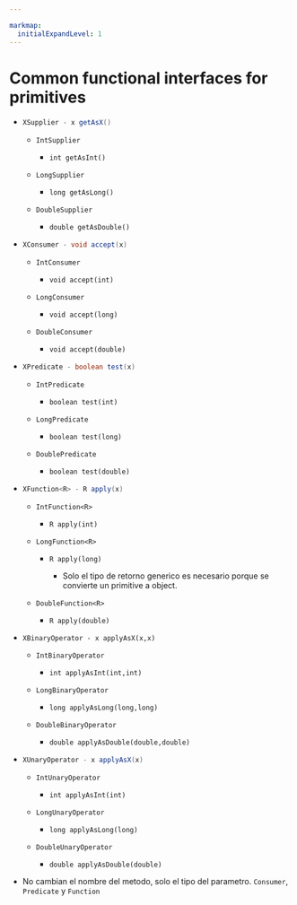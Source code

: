 ```yaml
---

markmap:
  initialExpandLevel: 1
---
```

# **Common functional interfaces for primitives**
- ```java
  XSupplier - x getAsX()
  ```
  - ```
    IntSupplier
    ```
    - ```
      int getAsInt()
      ```
  - ```
    LongSupplier
    ```
    - ```
      long getAsLong()
      ```
  - ```
    DoubleSupplier
    ```
    - ```
      double getAsDouble()
      ```
- ```java
  XConsumer - void accept(x)
  ```
  - ```
    IntConsumer
    ```
    - ```
      void accept(int)
      ```
  - ```
    LongConsumer
    ```
    - ```
      void accept(long)
      ```
  - ```
    DoubleConsumer
    ```
    - ```
      void accept(double)
      ```
- ```java
  XPredicate - boolean test(x)
  ```
  - ```
    IntPredicate
    ```
    - ```
      boolean test(int)
      ```
  - ```
    LongPredicate
    ```
    - ```
      boolean test(long)
      ```
  - ```
    DoublePredicate
    ```
    - ```
      boolean test(double)
      ```
- ```java
  XFunction<R> - R apply(x)
  ```
  - ```
    IntFunction<R>
    ```
    - ```
      R apply(int)
      ```
  - ```
    LongFunction<R>
    ```
    - ```
      R apply(long)
      ```
      - Solo el tipo de retorno generico es necesario
       porque se convierte un primitive a object.
  - ```
    DoubleFunction<R>
    ```
    - ```
      R apply(double)
      ```
- ```
  XBinaryOperator - x applyAsX(x,x)
  ```
  - ```
    IntBinaryOperator
    ```
    - ```
      int applyAsInt(int,int)
      ```
  - ```
    LongBinaryOperator
    ```
    - ```
      long applyAsLong(long,long)
      ```
  - ```
    DoubleBinaryOperator
    ```
    - ```
      double applyAsDouble(double,double)
      ```
- ```java
  XUnaryOperator - x applyAsX(x)
  ```
  - ```
    IntUnaryOperator
    ```
    - ```
      int applyAsInt(int)
      ```
  - ```
    LongUnaryOperator
    ```
    - ```
      long applyAsLong(long)
      ```
  - ```
    DoubleUnaryOperator
    ```
    - ```
      double applyAsDouble(double)
      ```
- No cambian el nombre del metodo, solo el tipo del parametro. `Consumer`, `Predicate` y `Function`
